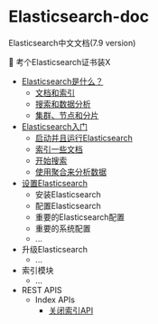 # Elasticsearch-doc
Elasticsearch中文文档(7.9 version)

🎯 考个Elasticsearch证书装X

- [Elasticsearch是什么？](https://github.com/yankewei/Elasticsearch-doc/issues/1)
  - [文档和索引](https://github.com/yankewei/Elasticsearch-doc/issues/2)
  - [搜索和数据分析](https://github.com/yankewei/Elasticsearch-doc/issues/3)
  - [集群、节点和分片](https://github.com/yankewei/Elasticsearch-doc/issues/4)
- [Elasticsearch入门](https://github.com/yankewei/Elasticsearch-doc/issues/5)
  - [启动并且运行Elasticsearch](https://github.com/yankewei/Elasticsearch-doc/issues/6)
  - [索引一些文档](https://github.com/yankewei/Elasticsearch-doc/issues/7)
  - [开始搜索](https://github.com/yankewei/Elasticsearch-doc/issues/8) 
  - [使用聚合来分析数据](https://github.com/yankewei/Elasticsearch-doc/issues/9)
- [设置Elasticsearch](https://github.com/yankewei/Elasticsearch-doc/issues/10)
  - 安装Elasticsearch
  - 配置Elasticsearch
  - 重要的Elasticsearch配置
  - 重要的系统配置
  - ...
- 升级Elasticsearch
  - ...
- 索引模块
  - ...
- REST APIS
  - Index APIs
    - [关闭索引API](https://github.com/yankewei/Elasticsearch-doc/issues/11)
